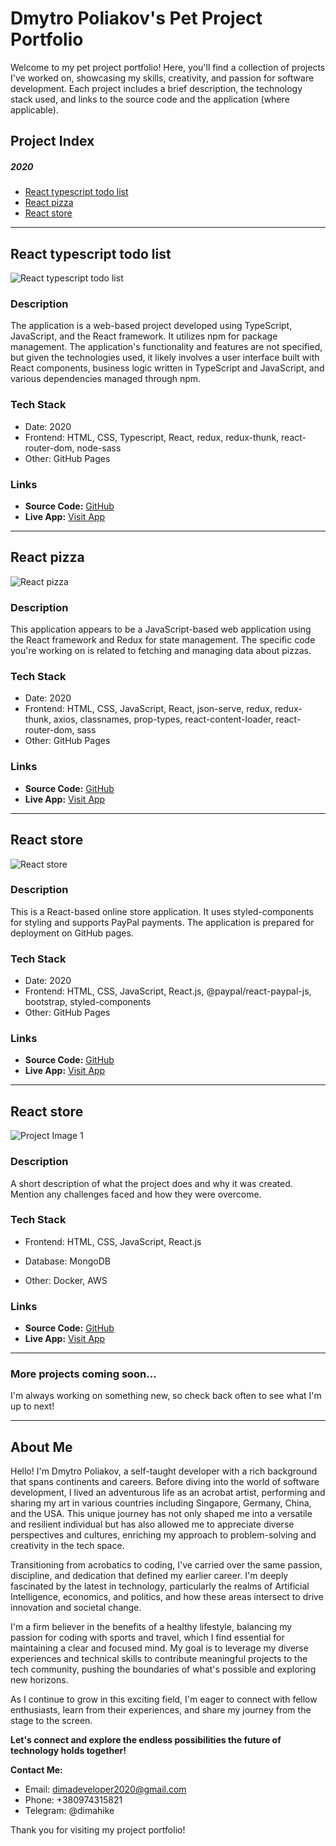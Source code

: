 # Dmytro Poliakov's Pet Project Portfolio

Welcome to my pet project portfolio! Here, you'll find a collection of projects I've worked on, showcasing my skills, creativity, and passion for software development. Each project includes a brief description, the technology stack used, and links to the source code and the application (where applicable).

## Project Index

##### 2020
- [React typescript todo list](#react-typescript-todo-list)
- [React pizza](#react-pizza)
- [React store](#react-store)

---

## React typescript todo list

![React typescript todo list](https://github.com/dimahike/DmytroP-PetProjects/assets/61499375/579abfcd-db05-47f5-b3bc-7b26f7861a04)

### Description

The application is a web-based project developed using TypeScript, JavaScript, and the React framework. It utilizes npm for package management. The application's functionality and features are not specified, but given the technologies used, it likely involves a user interface built with React components, business logic written in TypeScript and JavaScript, and various dependencies managed through npm.

### Tech Stack

- Date: 2020
- Frontend: HTML, CSS, Typescript, React, redux, redux-thunk, react-router-dom, node-sass
- Other: GitHub Pages

### Links

- **Source Code:** [GitHub](https://github.com/dimahike/react-ts-best-todolist)
- **Live App:** [Visit App](https://dimahike.github.io/react-ts-best-todolist/)

---

## React pizza

![React pizza](https://github.com/dimahike/DmytroP-PetProjects/assets/61499375/0b33e2b6-eefd-4e2f-bb96-0d7856544379)

### Description

This application appears to be a JavaScript-based web application using the React framework and Redux for state management. The specific code you're working on is related to fetching and managing data about pizzas.

### Tech Stack

- Date: 2020
- Frontend: HTML, CSS, JavaScript, React, json-serve, redux, redux-thunk, axios, classnames, prop-types, react-content-loader, react-router-dom, sass
- Other: GitHub Pages

### Links

- **Source Code:** [GitHub](https://github.com/dimahike/react-pizza)
- **Live App:** [Visit App](https://dimahike.github.io/react-pizza/)

---

## React store

![React store](https://github.com/dimahike/DmytroP-PetProjects/assets/61499375/eae8d1ac-1d92-424c-97ee-d9fea9845960)

### Description

This is a React-based online store application. It uses styled-components for styling and supports PayPal payments. The application is prepared for deployment on GitHub pages.

### Tech Stack

- Date: 2020
- Frontend: HTML, CSS, JavaScript, React.js, @paypal/react-paypal-js, bootstrap, styled-components
- Other: GitHub Pages

### Links

- **Source Code:** [GitHub](https://github.com/dimahike/react-store-2)
- **Live App:** [Visit App](https://dimahike.github.io/react-store-2/)

---

## React store

![Project Image 1](image-url-if-available.jpg)

### Description

A short description of what the project does and why it was created. Mention any challenges faced and how they were overcome.

### Tech Stack

- Frontend: HTML, CSS, JavaScript, React.js

- Database: MongoDB
- Other: Docker, AWS

### Links

- **Source Code:** [GitHub](source-code-url)
- **Live App:** [Visit App](app-url)

---

### More projects coming soon...

I'm always working on something new, so check back often to see what I'm up to next!

---

## About Me

Hello! I'm Dmytro Poliakov, a self-taught developer with a rich background that spans continents and careers. Before diving into the world of software development, I lived an adventurous life as an acrobat artist, performing and sharing my art in various countries including Singapore, Germany, China, and the USA. This unique journey has not only shaped me into a versatile and resilient individual but has also allowed me to appreciate diverse perspectives and cultures, enriching my approach to problem-solving and creativity in the tech space.

Transitioning from acrobatics to coding, I've carried over the same passion, discipline, and dedication that defined my earlier career. I'm deeply fascinated by the latest in technology, particularly the realms of Artificial Intelligence, economics, and politics, and how these areas intersect to drive innovation and societal change.

I'm a firm believer in the benefits of a healthy lifestyle, balancing my passion for coding with sports and travel, which I find essential for maintaining a clear and focused mind. My goal is to leverage my diverse experiences and technical skills to contribute meaningful projects to the tech community, pushing the boundaries of what's possible and exploring new horizons.

As I continue to grow in this exciting field, I'm eager to connect with fellow enthusiasts, learn from their experiences, and share my journey from the stage to the screen.

**Let's connect and explore the endless possibilities the future of technology holds together!**

**Contact Me:**

- Email: dimadeveloper2020@gmail.com
- Phone: +380974315821
- Telegram: @dimahike

Thank you for visiting my project portfolio!
